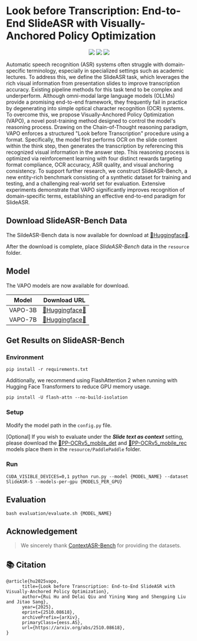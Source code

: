 # Look before Transcription: End-to-End SlideASR with Visually-Anchored Policy Optimization
<p align="center" dir="auto">
<a href="https://arxiv.org/abs/2510.08618" rel="nofollow"><img src="https://img.shields.io/badge/ArXiv-2510.08618-red" style="max-width: 100%;"></a>
<a href="https://huggingface.co/datasets/RUIH/SlideASR-Bench" rel="nofollow"><img src="https://img.shields.io/badge/Dataset-SlideASR_Bench-yellow" style="max-width: 100%;"></a>
<a href="https://huggingface.co/datasets/RUIH/VAPO-7B" rel="nofollow"><img src="https://img.shields.io/badge/Model-VAPO-blue" style="max-width: 100%;"></a>
</p>

Automatic speech recognition (ASR) systems often struggle with domain-specific terminology, especially in specialized settings such as academic lectures. To address this, we define the SlideASR task, which leverages the rich visual information from presentation slides to improve transcription accuracy. Existing pipeline methods for this task tend to be complex and underperform. Although omni-modal large language models (OLLMs) provide a promising end-to-end framework, they frequently fail in practice by degenerating into simple optical character recognition (OCR) systems. To overcome this, we propose Visually-Anchored Policy Optimization (VAPO), a novel post-training method designed to control the model's reasoning process. Drawing on the Chain-of-Thought reasoning paradigm, VAPO enforces a structured "Look before Transcription" procedure using a <think><answer> format. Specifically, the model first performs OCR on the slide content within the think step, then generates the transcription by referencing this recognized visual information in the answer step. This reasoning process is optimized via reinforcement learning with four distinct rewards targeting format compliance, OCR accuracy, ASR quality, and visual anchoring consistency. To support further research, we construct SlideASR-Bench, a new entity-rich benchmark consisting of a synthetic dataset for training and testing, and a challenging real-world set for evaluation. Extensive experiments demonstrate that VAPO significantly improves recognition of domain-specific terms, establishing an effective end-to-end paradigm for SlideASR.

## Download SlideASR-Bench Data  
The SildeASR-Bench data is now available for download at [🤗Huggingface🤗](https://huggingface.co/datasets/RUIH/SlideASR-Bench). 

After the download is complete, place *SlideASR-Bench* data in the `resource` folder.

## Model

The VAPO models are now available for download.

| Model | Download URL |
| --- | --- |
| VAPO-3B | [🤗Huggingface🤗](https://huggingface.co/RUIH/VAPO-3B) |
| VAPO-7B | [🤗Huggingface🤗](https://huggingface.co/RUIH/VAPO-7B) |

## Get Results on SlideASR-Bench

### Environment
```shell
pip install -r requirements.txt
```
Additionally, we recommend using FlashAttention 2 when running with Hugging Face Transformers to reduce GPU memory usage.
```
pip install -U flash-attn --no-build-isolation
```

### Setup
Modify the model path in the `config.py` file.

[Optional] If you wish to evaluate under the ***Slide text as context*** setting, please download the [🤗PP-OCRv5_mobile_det](https://huggingface.co/PaddlePaddle/PP-OCRv5_mobile_det) and [🤗PP-OCRv5_mobile_rec](https://huggingface.co/PaddlePaddle/PP-OCRv5_mobile_rec) models place them in the `resource/PaddlePaddle` folder.

### Run
```shell
CUDA_VISIBLE_DEVICES=0,1 python run.py --model {MODEL_NAME} --dataset SlideASR-S --models-per-gpu {MODELS_PER_GPU}
```

## Evaluation
```shell
bash evaluation/evaluate.sh {MODEL_NAME}
```

## Acknowledgement
> We sincerely thank [ContextASR-Bench](https://github.com/MrSupW/ContextASR-Bench) for providing the datasets.


## 📚 Citation
```
@article{hu2025vapo,
      title={Look before Transcription: End-to-End SlideASR with Visually-Anchored Policy Optimization}, 
      author={Rui Hu and Delai Qiu and Yining Wang and Shengping Liu and Jitao Sang},
      year={2025},
      eprint={2510.08618},
      archivePrefix={arXiv},
      primaryClass={eess.AS},
      url={https://arxiv.org/abs/2510.08618}, 
}
```
